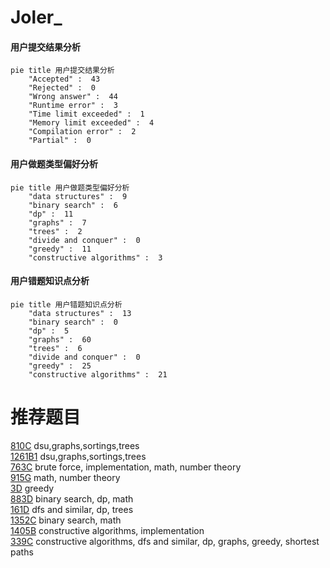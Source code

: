 # Joler_

<!-- tabs:start -->



#### **用户提交结果分析**

```mermaid
pie title 用户提交结果分析
    "Accepted" :  43
    "Rejected" :  0
    "Wrong answer" :  44
    "Runtime error" :  3
    "Time limit exceeded" :  1
    "Memory limit exceeded" :  4
    "Compilation error" :  2
    "Partial" :  0
```

#### **用户做题类型偏好分析**

```mermaid
pie title 用户做题类型偏好分析
    "data structures" :  9
    "binary search" :  6
    "dp" :  11
    "graphs" :  7
    "trees" :  2
    "divide and conquer" :  0
    "greedy" :  11
    "constructive algorithms" :  3
```
#### **用户错题知识点分析**

```mermaid
pie title 用户错题知识点分析
    "data structures" :  13
    "binary search" :  0
    "dp" :  5
    "graphs" :  60
    "trees" :  6
    "divide and conquer" :  0
    "greedy" :  25
    "constructive algorithms" :  21
```



<!-- tabs:end -->
# 推荐题目
[810C](https://codeforces.com/contest/810/problem/C)		dsu,graphs,sortings,trees		  
[1261B1](https://codeforces.com/contest/1261B/problem/1)		dsu,graphs,sortings,trees		  
[763C](https://codeforces.com/contest/763/problem/C)		brute force,
                        implementation,
                        math,
                        number theory		  
[915G](https://codeforces.com/contest/915/problem/G)		math,
                        number theory		  
[3D](https://codeforces.com/contest/3/problem/D)		greedy		  
[883D](https://codeforces.com/contest/883/problem/D)		binary search,
                        dp,
                        math		  
[161D](https://codeforces.com/contest/161/problem/D)		dfs and similar,
                        dp,
                        trees		  
[1352C](https://codeforces.com/contest/1352/problem/C)		binary search,
                        math		  
[1405B](https://codeforces.com/contest/1405/problem/B)		constructive algorithms,
                        implementation		  
[339C](https://codeforces.com/contest/339/problem/C)		constructive algorithms,
                        dfs and similar,
                        dp,
                        graphs,
                        greedy,
                        shortest paths		  
